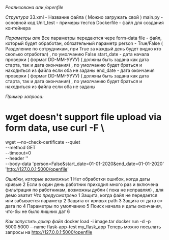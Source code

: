 *Реализована апи /openfile*

*Структура*
 33.xml - Название файла ( Можно загружать свой )
 main.py - основной код 
 Unit_test - примеры тестов
 Dockerfile - файл для создания контейнера
 
 
*Параметры апи* 
Все параметры передаются чере form-data
file - файл, который будет обработан, обязательный параметр
person - True/False ( Разделение по сотрудникам, при True за каждый день будет видно кто сколько отработал) , по умолчанию False
start_date - дата начала проверки ( формат DD-MM-УУУУ) ( должны быть задана как дата старта, так и дата окончания) , по умолчанию будет браться и находиться из файла если оба не заданы
end_date - дата окончания проверки ( формат DD-MM-УУУУ) ( должны быть задана как дата старта, так и дата окончания) , по умолчанию будет браться и находиться из файла если оба не заданы


*Пример запроса:*
# wget doesn't support file upload via form data, use curl -F \
wget --no-check-certificate --quiet \
  --method GET \
  --timeout=0 \
  --header '' \
  --body-data 'person=False&start_date=01-01-2020&end_date=01-01-2020' \
   'http://127.0.0.1:5000/openfile'
   
 *Ошибки, которые возможны:*
  1 Нет обработки ошибок, когда даты кривые
  2 Если в один день работник приходил много раз и включена фильтрация по работникам, возможны дубли ( пока не исправлял) , для демо хватит
*Что предусмотрено*
  1 Защита, когда файл не передается или забывается параметр
  2 Защита от кривых path
  3 Защита от дата с> дата по 
  4 Параметры по умолчанию 
  5 Поиск начала и даты окончания, что-бы не было лишних дат
  6 
  
*Как запустить докер файл*
docker load -i image.tar
docker run -d -p 5000:5000 --name flask-app-test  my_flask_app
Теперь можно посылать запросы на http://127.0.0.1:5000/openfile
